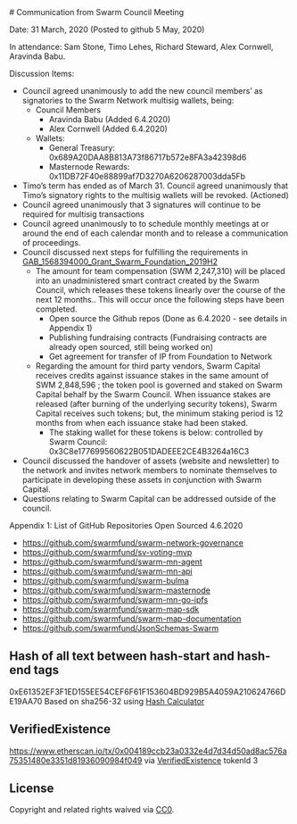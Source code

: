 <hash-start>
# Communication from Swarm Council Meeting

Date: 31 March, 2020 (Posted to github 5 May, 2020)

In attendance: Sam Stone, Timo Lehes, Richard Steward, Alex Cornwell, Aravinda Babu.

Discussion Items:
* Council agreed unanimously to add the new council members’ as signatories to the Swarm Network multisig wallets, being:
  * Council Members
      * Aravinda Babu (Added 6.4.2020)
      * Alex Cornwell (Added 6.4.2020)
  * Wallets:
    * General Treasury: 0x689A20DAA8B813A73f86717b572e8FA3a42398d6
    * Masternode Rewards: 0x11DB72F40e88899af7D3270A6206287003dda5Fb
* Timo’s term has ended as of March 31. Council agreed unanimously that Timo’s signatory rights to the multisig wallets will be revoked. (Actioned)
* Council agreed unanimously that 3 signatures will continue to be required for multisig transactions
* Council agreed unanimously to to schedule monthly meetings at or around the end of each calendar month and to release a communication of proceedings.
* Council discussed next steps for fulfilling the requirements in [GAB_1568394000_Grant_Swarm_Foundation_2019H2](https://github.com/swarmfund/swarm-network-governance/blob/master/GABs/GAB_1568394000_Grant_Swarm_Foundation_2019H2.md)
  * The amount for team compensation (SWM 2,247,310) will be placed into an unadministered smart contract created by the Swarm Council, which releases these tokens linearly over the course of the next 12 months.. This will occur once the following steps have been completed. 
    * Open source the Github repos (Done as 6.4.2020 - see details in Appendix 1)
    * Publishing fundraising contracts (Fundraising contracts are already open sourced, still being worked on)
    * Get agreement for transfer of IP from Foundation to Network
  * Regarding the amount for third party vendors, Swarm Capital receives credits against issuance stakes in the same amount of SWM 2,848,596 ; the token pool is governed and staked on Swarm Capital behalf by the Swarm Council. When issuance stakes are released (after burning of the underlying security tokens), Swarm Capital receives such tokens; but, the minimum staking period is 12 months from when each issuance stake had been staked.
    * The staking wallet for these tokens is below: controlled by Swarm Council: 0x3C8e177699560622B051DADEEE2CE4B3264a16C3
* Council discussed the handover of assets (website and newsletter) to the network and invites network members to nominate themselves to participate in developing these assets in conjunction with Swarm Capital.
* Questions relating to Swarm Capital can be addressed outside of the council.


Appendix 1: List of GitHub Repositories Open Sourced 4.6.2020
* https://github.com/swarmfund/swarm-network-governance
* https://github.com/swarmfund/sv-voting-mvp
* https://github.com/swarmfund/swarm-mn-agent
* https://github.com/swarmfund/swarm-mn-api
* https://github.com/swarmfund/swarm-bulma
* https://github.com/swarmfund/swarm-masternode
* https://github.com/swarmfund/swarm-mn-go-ipfs
* https://github.com/swarmfund/swarm-map-sdk
* https://github.com/swarmfund/swarm-map-documentation
* https://github.com/swarmfund/JsonSchemas-Swarm
</hash-end>

## Hash of all text between hash-start and hash-end tags
0xE61352EF3F1ED155EE54CEF6F61F153604BD929B5A4059A210624766DE19AA70
Based on sha256-32 using [Hash Calculator](https://www.pelock.com/products/hash-calculator) 

## VerifiedExistence
https://www.etherscan.io/tx/0x004189ccb23a0332e4d7d34d50ad8ac576a75351480e3351d81936090984f049 via [VerifiedExistence](https://github.com/swarmfund/swarm-open-tools/blob/master/VerifiedExistence/Readme.md) tokenId 3

## License
Copyright and related rights waived via [CC0](https://creativecommons.org/publicdomain/zero/1.0/).
